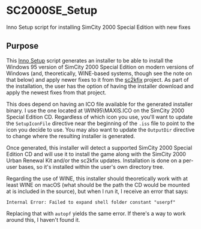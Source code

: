 # SC2000SE_Setup
Inno Setup script for installing SimCity 2000 Special Edition with new fixes

## Purpose
This [Inno Setup](https://jrsoftware.org/isinfo.php) script generates an installer to be able to install the Windows 95 version of SimCity 2000 Special Edition on modern versions of Windows (and, theoretically, WINE-based systems, though see the note on that below) and apply newer fixes to it from the [sc2kfix](https://github.com/sc2kfix/sc2kfix) project.  As part of the installation, the user has the option of having the installer download and apply the newest fixes from that project.

This does depend on having an ICO file available for the generated installer binary.  I use the one located at \WIN95\MAXIS.ICO on the SimCity 2000 Special Edition CD.  Regardless of which icon you use, you'll want to update the `SetupIconFile` directive near the beginning of the `.iss` file to point to the icon you decide to use.  You may also want to update the `OutputDir` directive to change where the resulting installer is generated.

Once generated, this installer will detect a supported SimCity 2000 Special Edition CD and will use it to install the game along with the SimCity 2000 Urban Renewal Kit and/or the sc2kfix updates.  Installation is done on a per-user bases, so it's installed within the user's own directory tree.

Regarding the use of WINE, this installer should theoretically work with at least WINE on macOS (what should be the path the CD would be mounted at is included in the source), but when I run it, I receive an error that says:

    Internal Error: Failed to expand shell folder constant "userpf"

Replacing that with `autopf` yields the same error.  If there's a way to work around this, I haven't found it.